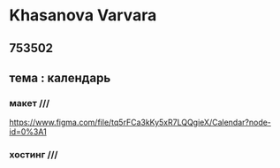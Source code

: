 # Khasanova Varvara
## 753502
## тема : календарь
### макет \/\/\/
https://www.figma.com/file/tq5rFCa3kKy5xR7LQQgieX/Calendar?node-id=0%3A1
### хостинг \/\/\/